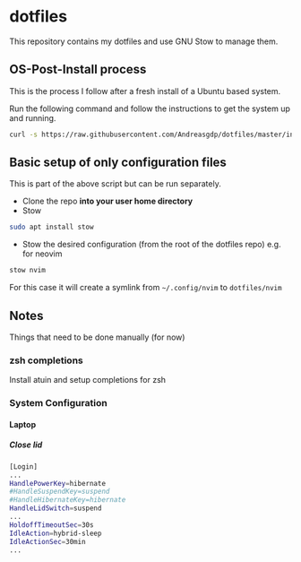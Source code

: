 # dotfiles

This repository contains my dotfiles and use GNU Stow to manage them.

## OS-Post-Install process

This is the process I follow after a fresh install of a Ubuntu based system.

Run the following command and follow the instructions to get the system up and running.

```bash
curl -s https://raw.githubusercontent.com/Andreasgdp/dotfiles/master/install-scripts/entrypoint.sh | bash
```

## Basic setup of only configuration files

This is part of the above script but can be run separately.

- Clone the repo **into your user home directory**
- Stow

```bash
sudo apt install stow
```

- Stow the desired configuration (from the root of the dotfiles repo) e.g. for neovim

```bash
stow nvim
```

For this case it will create a symlink from `~/.config/nvim` to `dotfiles/nvim`

## Notes

Things that need to be done manually (for now)

### zsh completions

Install atuin and setup completions for zsh

### System Configuration

#### Laptop

##### Close lid

```bash
[Login]
...
HandlePowerKey=hibernate
#HandleSuspendKey=suspend
#HandleHibernateKey=hibernate
HandleLidSwitch=suspend
...
HoldoffTimeoutSec=30s
IdleAction=hybrid-sleep
IdleActionSec=30min
...
```
